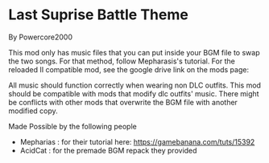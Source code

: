 # Last Suprise Battle Theme

By Powercore2000

This mod only has music files that you can put inside your BGM file to swap the two songs. For that method,
follow Mepharasis's tutorial. For the reloaded II compatible mod, see the google drive link on the mods page:


All music should function correctly when wearing non DLC outfits. This mod should be compatible  with mods that 
modify dlc outfits' music. There might be conflicts with other mods that overwrite the BGM file with another
modified copy.


Made Possible by the following people
- Mepharias : for their tutorial here: https://gamebanana.com/tuts/15392
- AcidCat : for the premade BGM repack they provided

